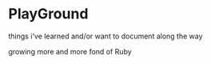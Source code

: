 PlayGround
==========

things i've learned and/or want to document along the way


growing more and more fond of Ruby
